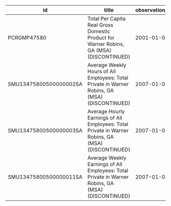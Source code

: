 | id                     | title                                                                                             | observation_start   | observation_end   |
|------------------------|---------------------------------------------------------------------------------------------------|---------------------|-------------------|
| PCRGMP47580            | Total Per Capita Real Gross Domestic Product for Warner Robins, GA (MSA) (DISCONTINUED)           | 2001-01-01          | 2017-01-01        |
| SMU13475800500000002SA | Average Weekly Hours of All Employees: Total Private in Warner Robins, GA (MSA) (DISCONTINUED)    | 2007-01-01          | 2022-03-01        |
| SMU13475800500000003SA | Average Hourly Earnings of All Employees: Total Private in Warner Robins, GA (MSA) (DISCONTINUED) | 2007-01-01          | 2022-03-01        |
| SMU13475800500000011SA | Average Weekly Earnings of All Employees: Total Private in Warner Robins, GA (MSA) (DISCONTINUED) | 2007-01-01          | 2022-03-01        |